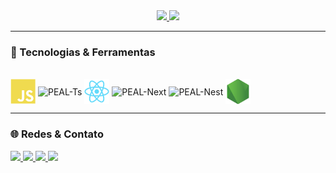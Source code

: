 <div align="center">
  <a href="https://github.com/peal-26">
    <img height="180em" src="https://github-readme-stats.vercel.app/api?username=peal-26&show_icons=true&theme=tokyonight&include_all_commits=true&count_private=true"/>
    <img height="180em" src="https://github-readme-stats.vercel.app/api/top-langs/?username=peal-26&layout=compact&langs_count=7&theme=tokyonight"/>
  </a>
</div>

---

### 🚀 Tecnologias & Ferramentas
<div style="display: inline_block"><br>
  <img align="center" alt="PEAL-Js" height="40" width="40" src="https://raw.githubusercontent.com/devicons/devicon/master/icons/javascript/javascript-plain.svg">
  <img align="center" alt="PEAL-Ts" height="40" width="40" src="https://cdn.jsdelivr.net/gh/devicons/devicon/icons/typescript/typescript-original.svg">
  <img align="center" alt="PEAL-React" height="40" width="40" src="https://raw.githubusercontent.com/devicons/devicon/master/icons/react/react-original.svg">
  <img align="center" alt="PEAL-Next" height="40" width="40" src="https://cdn.worldvectorlogo.com/logos/nextjs-2.svg">
  <img align="center" alt="PEAL-Nest" height="40" width="40" src="https://cdn.jsdelivr.net/gh/devicons/devicon@latest/icons/nestjs/nestjs-original.svg">
  <img align="center" alt="PEAL-Node" height="40" width="40" src="https://raw.githubusercontent.com/devicons/devicon/master/icons/nodejs/nodejs-original.svg">
</div>

---

### 🌐 Redes & Contato
<div> 
  <a href="https://instagram.com/peal_26" target="_blank">
    <img src="https://img.shields.io/badge/-Instagram-%23E4405F?style=for-the-badge&logo=instagram&logoColor=white">
  </a>
  <a href="mailto:26.peal@ogmail.com" target="_blank">
    <img src="https://img.shields.io/badge/-Gmail-%23333?style=for-the-badge&logo=gmail&logoColor=white">
  </a>
  <a href="https://www.linkedin.com/in/pedro-lopes-321580108" target="_blank">
    <img src="https://img.shields.io/badge/-LinkedIn-%230077B5?style=for-the-badge&logo=linkedin&logoColor=white">
  </a>
  <a href="https://twitter.com/peal_26" target="_blank">
    <img src="https://img.shields.io/badge/-Twitter-%230077B5?style=for-the-badge&logo=twitter&logoColor=white">
  </a> 
</div>

